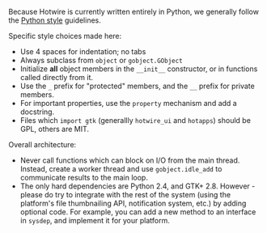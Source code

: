 Because Hotwire is currently written entirely in Python, we generally follow the
[Python style](http://www.python.org/dev/peps/pep-0008/) guidelines.

Specific style choices made here:

  * Use 4 spaces for indentation; no tabs
  * Always subclass from `object` or `gobject.GObject`
  * Initialize **all** object members in the `__init__` constructor, or in functions called directly from it.
  * Use the `_` prefix for "protected" members, and the `__` prefix for private members.
  * For important properties, use the `property` mechanism and add a docstring.
  * Files which `import gtk` (generallly `hotwire_ui` and `hotapps`) should be GPL, others are MIT.

Overall architecture:

  * Never call functions which can block on I/O from the main thread.  Instead, create a worker thread and use `gobject.idle_add` to communicate results to the main loop.
  * The only hard dependencies are Python 2.4, and GTK+ 2.8.  However - please do try to integrate with the rest of the system (using the platform's file thumbnailing API, notification system, etc.) by adding optional code.  For example, you can add a new method to an interface in `sysdep`, and implement it for your platform.